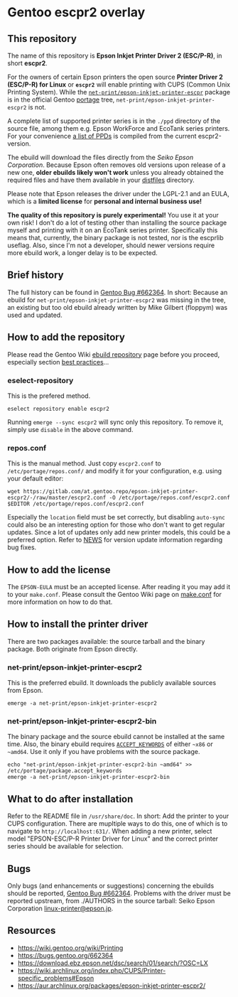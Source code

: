 Gentoo escpr2 overlay
=====================

This repository
---------------

The name of this repository is **Epson Inkjet Printer Driver 2 (ESC/P-R)**, in short **escpr2**.

For the owners of certain Epson printers the open source **Printer Driver 2 (ESC/P-R) for Linux** or **`escpr2`** will enable printing with CUPS (Common Unix Printing System). While the [`net-print/epson-inkjet-printer-escpr`](https://packages.gentoo.org/packages/net-print/epson-inkjet-printer-escpr) package is in the official Gentoo [portage](https://wiki.gentoo.org/wiki/Portage) tree, `net-print/epson-inkjet-printer-escpr2` is not.

A complete list of supported printer series is in the `./ppd` directory of the source file, among them e.g. Epson WorkForce and EcoTank series printers. For your convenience [a list of PPDs](latest-ppd-list.txt) is compiled from the current escpr2-version.

The ebuild will download the files directly from the *Seiko Epson Corporation*. Because Epson often removes old versions upon release of a new one, **older ebuilds likely won't work** unless you already obtained the required files and have them available in your [distfiles](https://wiki.gentoo.org/wiki/DISTDIR) directory.

Please note that Epson releases the driver under the LGPL-2.1 and an EULA, which is a **limited license** for **personal and internal business use!**

**The quality of this repository is purely experimental!** You use it at your own risk! I don't do a lot of testing other than installing the source package myself and printing with it on an EcoTank series printer. Specifically this means that, currently, the binary package is not tested, nor is the escprlib useflag. Also, since I'm not a developer, should newer versions require more ebuild work, a longer delay is to be expected.

Brief history
-------------

The full history can be found in [Gentoo Bug #662364](https://bugs.gentoo.org/662364). In short: Because an ebuild for `net-print/epson-inkjet-printer-escpr2` was missing in the tree, an existing but too old ebuild already written by Mike Gilbert (floppym) was used and updated.

How to add the repository
-------------------------

Please read the Gentoo Wiki [ebuild repository](https://wiki.gentoo.org/wiki/Ebuild_repository) page before you proceed, especially section [best practices](https://wiki.gentoo.org/wiki/Ebuild_repository#Best_practices)...

### eselect-repository

This is the prefered method.

    eselect repository enable escpr2

Running `emerge --sync escpr2` will sync only this repository. To remove it, simply use `disable` in the above command.

### repos.conf

This is the manual method. Just copy `escpr2.conf` to `/etc/portage/repos.conf/` and modify it for your configuration, e.g. using your default editor:

    wget https://gitlab.com/at.gentoo.repo/epson-inkjet-printer-escpr2/-/raw/master/escpr2.conf -O /etc/portage/repos.conf/escpr2.conf
    $EDITOR /etc/portage/repos.conf/escpr2.conf

Especially the `location` field must be set correctly, but disabling `auto-sync` could also be an interesting option for those who don't want to get regular updates. Since a lot of updates only add new printer models, this could be a preferred option. Refer to [NEWS](NEWS) for version update information regarding bug fixes.

How to add the license
----------------------

The `EPSON-EULA` must be an accepted license. After reading it you may add it to your `make.conf`. Please consult the Gentoo Wiki page on [make.conf](https://wiki.gentoo.org/wiki//etc/portage/make.conf#ACCEPT_LICENSE) for more information on how to do that.

How to install the printer driver
---------------------------------

There are two packages available: the source tarball and the binary package. Both originate from Epson directly.

### net-print/epson-inkjet-printer-escpr2

This is the preferred ebuild. It downloads the publicly available sources from Epson.

    emerge -a net-print/epson-inkjet-printer-escpr2

### net-print/epson-inkjet-printer-escpr2-bin

The binary package and the source ebuild cannot be installed at the same time. Also, the binary ebuild requires [`ACCEPT_KEYWORDS`](https://wiki.gentoo.org/wiki/ACCEPT_KEYWORDS) of either `~x86` or `~amd64`. Use it only if you have problems with the source package.

    echo "net-print/epson-inkjet-printer-escpr2-bin ~amd64" >> /etc/portage/package.accept_keywords
    emerge -a net-print/epson-inkjet-printer-escpr2-bin

What to do after installation
-----------------------------

Refer to the README file in `/usr/share/doc`. In short: Add the printer to your CUPS configuration. There are mupltiple ways to do this, one of which is to navigate to ``http://localhost:631/``. When adding a new printer, select model "EPSON-ESC/P-R Printer Driver for Linux" and the correct printer series should be available for selection.

Bugs
----

Only bugs (and enhancements or suggestions) concerning the ebuilds should be reported, [Gentoo Bug #662364](https://bugs.gentoo.org/662364). Problems with the driver must be reported upstream, from ./AUTHORS in the source tarball: Seiko Epson Corporation <linux-printer@epson.jp>.

Resources
---------

- <https://wiki.gentoo.org/wiki/Printing>
- <https://bugs.gentoo.org/662364>
- <https://download.ebz.epson.net/dsc/search/01/search/?OSC=LX>
- <https://wiki.archlinux.org/index.php/CUPS/Printer-specific_problems#Epson>
- <https://aur.archlinux.org/packages/epson-inkjet-printer-escpr2/>
